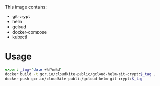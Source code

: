 This image contains:

* git-crypt
* helm
* gcloud
* docker-compose
* kubectl

# Usage
```bash
export _tag=`date +%Y%m%d`
docker build -t gcr.io/cloudkite-public/gcloud-helm-git-crypt:$_tag .
docker push gcr.io/cloudkite-public/gcloud-helm-git-crypt:$_tag
```

